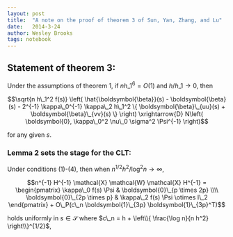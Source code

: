 ```yaml
---
layout: post
title:  "A note on the proof of theorem 3 of Sun, Yan, Zhang, and Lu"
date:   2014-3-24
author: Wesley Brooks
tags: notebook
---
```

## Statement of theorem 3:

Under the assumptions of theorem 1, if $nh\_1^6 = O(1)$ and $h/h\_1 \to 0$, then

$$\sqrt{n h\_1^2 f(s)} \left( \hat{\boldsymbol{\beta}}(s) - \boldsymbol{\beta}(s) - 2^{-1} \kappa\_0^{-1} \kappa\_2 h\_1^2 \{ \boldsymbol{\beta}\_{uu}(s) + \boldsymbol{\beta}\_{vv}(s) \} \right)  \xrightarrow{D} N\left( \boldsymbol{0}, \kappa\_0^2 \nu\_0 \sigma^2 \Psi^{-1} \right)$$

for any given $s$.



### Lemma 2 sets the stage for the CLT:

Under conditions (1)-(4), then when $n^{1/2} h^2 / \log^2 n \to \infty$,

$$n^{-1} H^{-1} \mathcal{X} \mathcal{W} \mathcal{X} H^{-1} = \begin{pmatrix} \kappa\_0 f(s) \Psi & \boldsymbol{0}\_{p \times 2p} \\\\ \boldsymbol{0}\_{2p \times p} & \kappa\_2 f(s) \Psi \otimes I\_2 \end{pmatrix} + O\_P(c\_n \boldsymbol{1}\_{3p} \boldsymbol{1}\_{3p}^T)$$

holds uniformly in $s \in \mathcal{S}$ where $c\_n = h + \left\\{ \frac{\log n}{n h^2} \right\\}^{1/2}$,


